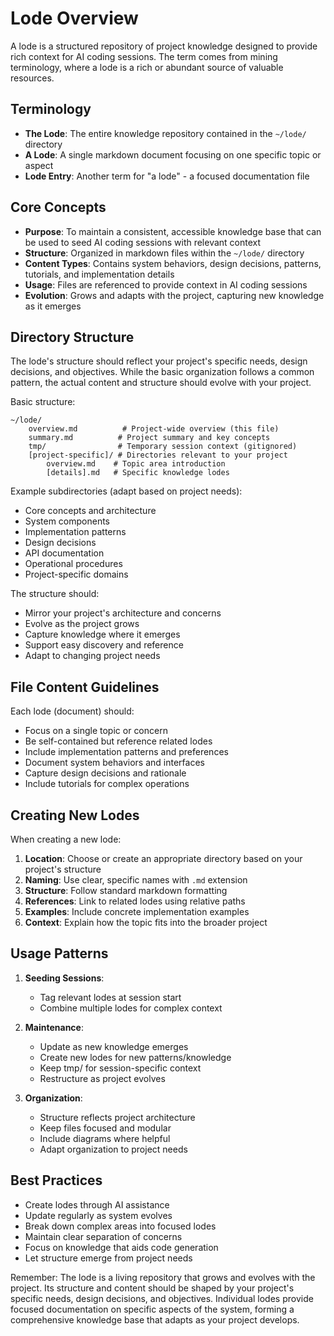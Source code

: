 # Lode Overview

A lode is a structured repository of project knowledge designed to provide rich context for AI coding sessions. The term comes from mining terminology, where a lode is a rich or abundant source of valuable resources.

## Terminology

- **The Lode**: The entire knowledge repository contained in the `~/lode/` directory
- **A Lode**: A single markdown document focusing on one specific topic or aspect
- **Lode Entry**: Another term for "a lode" - a focused documentation file

## Core Concepts

- **Purpose**: To maintain a consistent, accessible knowledge base that can be used to seed AI coding sessions with relevant context
- **Structure**: Organized in markdown files within the `~/lode/` directory
- **Content Types**: Contains system behaviors, design decisions, patterns, tutorials, and implementation details
- **Usage**: Files are referenced to provide context in AI coding sessions
- **Evolution**: Grows and adapts with the project, capturing new knowledge as it emerges

## Directory Structure

The lode's structure should reflect your project's specific needs, design decisions, and objectives. While the basic organization follows a common pattern, the actual content and structure should evolve with your project.

Basic structure:
```
~/lode/
    overview.md          # Project-wide overview (this file)
    summary.md          # Project summary and key concepts
    tmp/                # Temporary session context (gitignored)
    [project-specific]/ # Directories relevant to your project
        overview.md    # Topic area introduction
        [details].md   # Specific knowledge lodes
```

Example subdirectories (adapt based on project needs):
- Core concepts and architecture
- System components
- Implementation patterns
- Design decisions
- API documentation
- Operational procedures
- Project-specific domains

The structure should:
- Mirror your project's architecture and concerns
- Evolve as the project grows
- Capture knowledge where it emerges
- Support easy discovery and reference
- Adapt to changing project needs

## File Content Guidelines

Each lode (document) should:
- Focus on a single topic or concern
- Be self-contained but reference related lodes
- Include implementation patterns and preferences
- Document system behaviors and interfaces
- Capture design decisions and rationale
- Include tutorials for complex operations

## Creating New Lodes

When creating a new lode:
1. **Location**: Choose or create an appropriate directory based on your project's structure
2. **Naming**: Use clear, specific names with `.md` extension
3. **Structure**: Follow standard markdown formatting
4. **References**: Link to related lodes using relative paths
5. **Examples**: Include concrete implementation examples
6. **Context**: Explain how the topic fits into the broader project

## Usage Patterns

1. **Seeding Sessions**:
   - Tag relevant lodes at session start
   - Combine multiple lodes for complex context

2. **Maintenance**:
   - Update as new knowledge emerges
   - Create new lodes for new patterns/knowledge
   - Keep tmp/ for session-specific context
   - Restructure as project evolves

3. **Organization**:
   - Structure reflects project architecture
   - Keep files focused and modular
   - Include diagrams where helpful
   - Adapt organization to project needs

## Best Practices

- Create lodes through AI assistance
- Update regularly as system evolves
- Break down complex areas into focused lodes
- Maintain clear separation of concerns
- Focus on knowledge that aids code generation
- Let structure emerge from project needs

Remember: The lode is a living repository that grows and evolves with the project. Its structure and content should be shaped by your project's specific needs, design decisions, and objectives. Individual lodes provide focused documentation on specific aspects of the system, forming a comprehensive knowledge base that adapts as your project develops. 